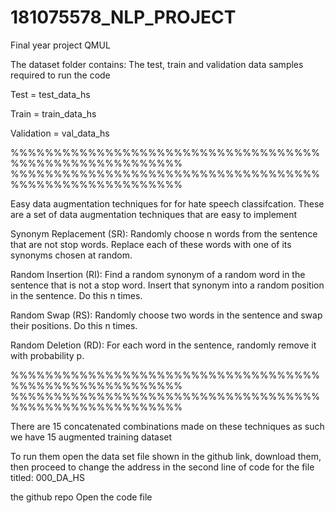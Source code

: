 # 181075578_NLP_PROJECT
Final year project QMUL


The dataset folder contains:
The test, train and validation data samples required to run the code

Test = test_data_hs

Train = train_data_hs

Validation = val_data_hs


%%%%%%%%%%%%%%%%%%%%%%%%%%%%%%%%%%%%%%%%%%%%%%%%%%%%%%%%
%%%%%%%%%%%%%%%%%%%%%%%%%%%%%%%%%%%%%%%%%%%%%%%%%%%%%%%%



Easy data augmentation techniques for for hate speech classifcation.
These are a set of data augmentation techniques that are easy to implement

Synonym Replacement (SR): Randomly choose n words from the sentence that are not stop words. Replace each of these words with one of its synonyms chosen at random.

Random Insertion (RI): Find a random synonym of a random word in the sentence that is not a stop word. Insert that synonym into a random position in the sentence. Do this n times.

Random Swap (RS): Randomly choose two words in the sentence and swap their positions. Do this n times.

Random Deletion (RD): For each word in the sentence, randomly remove it with probability p.



%%%%%%%%%%%%%%%%%%%%%%%%%%%%%%%%%%%%%%%%%%%%%%%%%%%%%%%%
%%%%%%%%%%%%%%%%%%%%%%%%%%%%%%%%%%%%%%%%%%%%%%%%%%%%%%%%


There are 15 concatenated combinations made on these techniques as such we have 15 augmented training dataset 

To run them open the data set file shown in the github link, download them, then proceed to change the address 
in the second line of code for the file titled: 000_DA_HS

the github repo
Open the code file 
